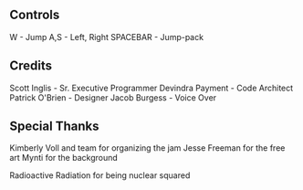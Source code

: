 Controls
-----------
W - Jump
A,S - Left, Right
SPACEBAR - Jump-pack


Credits
-------------
Scott Inglis - Sr. Executive Programmer
Devindra Payment - Code Architect
Patrick O'Brien - Designer
Jacob Burgess - Voice Over

Special Thanks
-------------------
Kimberly Voll and team for organizing the jam
Jesse Freeman for the free art
Mynti for the background

Radioactive Radiation for being nuclear squared

